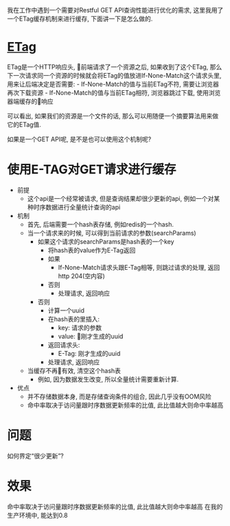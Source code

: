 我在工作中遇到一个需要对Restful GET API查询性能进行优化的需求, 这里我用了一个ETag缓存机制来进行缓存, 下面讲一下是怎么做的.

# [ETag](https://developer.mozilla.org/en-US/docs/Web/HTTP/Headers/ETag)

ETag是一个HTTP响应头, 前端请求了一个资源之后, 如果收到了这个ETag, 那么下一次请求同一个资源的时候就会将ETag的值放进If-None-Match这个请求头里, 用来让后端决定是否需要:
    - If-None-Match的值与当前ETag不符, 需要让浏览器再次下载资源
    - If-None-Match的值与当前ETag相符, 浏览器跳过下载, 使用浏览器端缓存的响应

可以看出, 如果我们的资源是一个文件的话, 那么可以用随便一个摘要算法用来做它的ETag值.

如果是一个GET API呢, 是不是也可以使用这个机制呢?

# 使用E-TAG对GET请求进行缓存

- 前提
    - 这个api是一个经常被请求, 但是查询结果却很少更新的api, 例如一个对某种时序数据进行全量统计查询的api
- 机制
    - 首先, 后端需要一个hash表存储, 例如redis的一个hash.
    - 当一个请求来的时候, 可以得到当前请求的参数(searchParams)
        - 如果这个请求的searchParams是hash表的一个key
            - 将hash表的value作为E-Tag返回
            - 如果
                - If-None-Match请求头跟E-Tag相等, 则跳过请求的处理, 返回http 204(空内容)
            - 否则
                - 处理请求, 返回响应
        - 否则
            - 计算一个uuid
            - 在hash表的里插入:
                - key: 请求的参数
                - value: 刚才生成的uuid
            - 返回请求头:
                - E-Tag: 刚才生成的uuid
            - 处理请求, 返回响应
    - 当缓存不再有效, 清空这个hash表
        - 例如, 因为数据发生改变, 所以全量统计需要重新计算.
- 优点
    - 并不存储数据本身, 而是存储查询条件的组合, 因此几乎没有OOM风险
    - 命中率取决于访问量跟时序数据更新频率的比值, 此比值越大则命中率越高

# 问题
如何界定“很少更新”?

# 效果
命中率取决于访问量跟时序数据更新频率的比值, 此比值越大则命中率越高
在我的生产环境中, 能达到0.8
